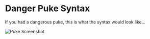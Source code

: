 # Danger Puke Syntax

If you had a dangerous puke, this is what the syntax would look like...

![Puke Screenshot](https://raw.githubusercontent.com/ross-chater/puke/master/screenshot.png)
